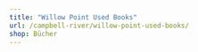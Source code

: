 ```yaml
---
title: "Willow Point Used Books"
url: /campbell-river/willow-point-used-books/
shop: Bücher
---
```

